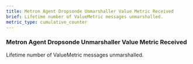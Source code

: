 ```yaml
---
title: Metron Agent Dropsonde Unmarshaller Value Metric Received
brief: Lifetime number of ValueMetric messages unmarshalled.
metric_type: cumulative_counter
---
```


### Metron Agent Dropsonde Unmarshaller Value Metric Received

Lifetime number of ValueMetric messages unmarshalled.